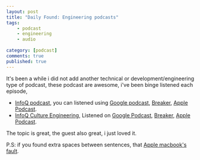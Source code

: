 ```yaml
---
layout: post
title: "Daily Found: Engineering podcasts"
tags: 
    - podcast
    - engineering
    - audio
    
category: [podcast]
comments: true
published: true
---
```


It's been a while i did not add another technical or development/engineering type of podcast, these podcast are awesome, i've been binge  listened each episode, 

- [InfoQ podcast](https://www.infoq.com/the-infoq-podcast/), you can listened using [Google podcast](https://podcasts.google.com/?feed=aHR0cDovL2ZlZWRzLnNvdW5kY2xvdWQuY29tL3VzZXJzL3NvdW5kY2xvdWQ6dXNlcnM6MjE1NzQwNDUwL3NvdW5kcy5yc3M%3D&hl=id), [Breaker](https://www.breaker.audio/the-infoq-podcast), [Apple Podcast](https://podcasts.apple.com/gb/podcast/the-infoq-podcast/id1106971805).
- [InfoQ Culture Engineering](https://www.infoq.com/engineering-culture-podcast/), Listened on [Google Podcast](https://podcasts.google.com/?feed=aHR0cDovL2ZlZWRzLnNvdW5kY2xvdWQuY29tL3VzZXJzL3NvdW5kY2xvdWQ6dXNlcnM6MjU4MjY2MTI3L3NvdW5kcy5yc3M%3D&hl=id), [Breaker](https://www.breaker.audio/engineering-culture-by-infoq), [Apple Podcast](https://podcasts.apple.com/us/podcast/engineering-culture-by-infoq/id1161431874).

The topic is great, the guest also great, i just loved it.

P.S: if you found extra  spaces between sentences, that [Apple macbook's fault](https://support.apple.com/keyboard-service-program-for-mac-notebooks).